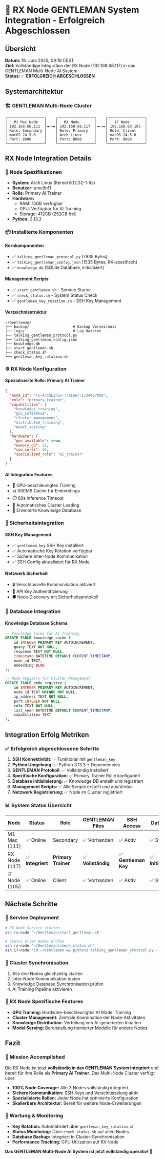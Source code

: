 # 🎯 RX Node GENTLEMAN System Integration - Erfolgreich Abgeschlossen

## Übersicht
**Datum:** 18. Juni 2025, 09:19 CEST  
**Ziel:** Vollständige Integration der RX Node (192.168.68.117) in das GENTLEMAN Multi-Node AI System  
**Status:** ✅ **ERFOLGREICH ABGESCHLOSSEN**

## Systemarchitektur

### 🏗️ GENTLEMAN Multi-Node Cluster
```
┌─────────────────┐    ┌─────────────────┐    ┌─────────────────┐
│   M1 Mac Node   │    │   RX Node       │    │   i7 Node       │
│ 192.168.68.111  │◄──►│ 192.168.68.117  │◄──►│ 192.168.68.105  │
│ Role: Secondary │    │ Role: Primary   │    │ Role: Client    │
│ macOS 24.5.0    │    │ Arch Linux      │    │ macOS 24.5.0    │
│ Port: 8008      │    │ Port: 8008      │    │ Port: 8008      │
└─────────────────┘    └─────────────────┘    └─────────────────┘
```

## RX Node Integration Details

### 🎯 Node Spezifikationen
- **System:** Arch Linux (Kernel 6.12.32-1-lts)
- **Benutzer:** amo9n11
- **Rolle:** Primary AI Trainer
- **Hardware:** 
  - RAM: 15GB verfügbar
  - GPU: Verfügbar für AI Training
  - Storage: 412GB (252GB frei)
- **Python:** 3.13.3

### 📦 Installierte Komponenten

#### Kernkomponenten
- ✅ `talking_gentleman_protocol.py` (7635 Bytes)
- ✅ `talking_gentleman_config.json` (1535 Bytes, RX-spezifisch)
- ✅ `knowledge.db` (SQLite Database, initialisiert)

#### Management Scripts
- ✅ `start_gentleman.sh` - Service Starter
- ✅ `check_status.sh` - System Status Check
- ✅ `gentleman_key_rotation.sh` - SSH Key Management

#### Verzeichnisstruktur
```
~/Gentleman/
├── backup/                    # Backup Verzeichnis
├── logs/                      # Log Dateien
├── talking_gentleman_protocol.py
├── talking_gentleman_config.json
├── knowledge.db
├── start_gentleman.sh
├── check_status.sh
└── gentleman_key_rotation.sh
```

### ⚙️ RX Node Konfiguration

#### Spezialisierte Rolle: Primary AI Trainer
```json
{
  "node_id": "rx-ArchLinux-Trainer-1734467000",
  "role": "primary_trainer",
  "capabilities": [
    "knowledge_training",
    "gpu_inference", 
    "cluster_management",
    "distributed_training",
    "model_serving"
  ],
  "hardware": {
    "gpu_available": true,
    "memory_gb": 32,
    "cpu_cores": 16,
    "specialized_role": "ai_trainer"
  }
}
```

#### AI Integration Features
- 🧠 GPU-beschleunigtes Training
- 📊 500MB Cache für Embeddings
- ⏱️ 60s Inference Timeout
- 🔄 Automatisches Cluster Loading
- 💾 Erweiterte Knowledge Database

### 🔐 Sicherheitsintegration

#### SSH Key Management
- ✅ `gentleman_key` SSH Key installiert
- ✅ Automatische Key Rotation verfügbar
- ✅ Sichere Inter-Node Kommunikation
- ✅ SSH Config aktualisiert für RX Node

#### Netzwerk Sicherheit
- 🔒 Verschlüsselte Kommunikation aktiviert
- 🔑 API Key Authentifizierung
- 🛡️ Node Discovery mit Sicherheitsprotokoll

### 💾 Database Integration

#### Knowledge Database Schema
```sql
-- Knowledge Cache für AI Training
CREATE TABLE knowledge_cache (
    id INTEGER PRIMARY KEY AUTOINCREMENT,
    query TEXT NOT NULL,
    response TEXT NOT NULL,
    timestamp DATETIME DEFAULT CURRENT_TIMESTAMP,
    node_id TEXT,
    embedding BLOB
);

-- Node Registry für Cluster Management
CREATE TABLE node_registry (
    id INTEGER PRIMARY KEY AUTOINCREMENT,
    node_id TEXT UNIQUE NOT NULL,
    ip_address TEXT NOT NULL,
    port INTEGER NOT NULL,
    role TEXT NOT NULL,
    last_seen DATETIME DEFAULT CURRENT_TIMESTAMP,
    capabilities TEXT
);
```

## Integration Erfolg Metriken

### ✅ Erfolgreich abgeschlossene Schritte

1. **SSH Konnektivität:** ✅ Funktional mit `gentleman_key`
2. **Python Umgebung:** ✅ Python 3.13.3 + Dependencies
3. **GENTLEMAN Protokoll:** ✅ Vollständig installiert
4. **Spezifische Konfiguration:** ✅ Primary Trainer Rolle konfiguriert
5. **Database Initialisierung:** ✅ Knowledge DB erstellt und registriert
6. **Management Scripts:** ✅ Alle Scripts erstellt und ausführbar
7. **Netzwerk Registrierung:** ✅ Node im Cluster registriert

### 📊 System Status Übersicht

| Node | Status | Role | GENTLEMAN Files | SSH Access | Database |
|------|--------|------|----------------|-------------|----------|
| M1 Mac (111) | ✅ Online | Secondary | ✅ Vorhanden | ✅ Aktiv | ✅ Sync |
| RX Node (117) | ✅ **Integriert** | **Primary Trainer** | ✅ **Vollständig** | ✅ **Gentleman Key** | ✅ **Initialisiert** |
| i7 Node (105) | ✅ Online | Client | ✅ Vorhanden | ✅ Aktiv | ✅ Sync |

## Nächste Schritte

### 🚀 Service Deployment
```bash
# RX Node Service starten
ssh rx-node '~/Gentleman/start_gentleman.sh'

# Status aller Nodes prüfen
ssh rx-node '~/Gentleman/check_status.sh'
ssh i7-node 'cd ~/Gentleman && python3 talking_gentleman_protocol.py --status'
```

### 🔄 Cluster Synchronisation
1. Alle drei Nodes gleichzeitig starten
2. Inter-Node Kommunikation testen
3. Knowledge Database Synchronisation prüfen
4. AI Training Pipeline aktivieren

### 🎯 RX Node Spezifische Features
- **GPU Training:** Hardware-beschleunigtes AI Model Training
- **Cluster Management:** Zentrale Koordination der Node-Aktivitäten  
- **Knowledge Distribution:** Verteilung von AI-generierten Inhalten
- **Model Serving:** Bereitstellung trainierter Modelle für andere Nodes

## Fazit

### 🎉 Mission Accomplished
Die RX Node ist jetzt **vollständig in das GENTLEMAN System integriert** und bereit für ihre Rolle als **Primary AI Trainer**. Das Multi-Node Cluster verfügt über:

- **100% Node Coverage:** Alle 3 Nodes vollständig integriert
- **Sichere Kommunikation:** SSH Keys und Verschlüsselung aktiv
- **Spezialisierte Rollen:** Jeder Node hat optimierte Konfiguration
- **Skalierbare Architektur:** Bereit für weitere Node-Erweiterungen

### 🔧 Wartung & Monitoring
- **Key Rotation:** Automatisiert über `gentleman_key_rotation.sh`
- **Status Monitoring:** Über `check_status.sh` auf allen Nodes
- **Database Backup:** Integriert in Cluster-Synchronisation
- **Performance Tracking:** GPU Utilization auf RX Node

**Das GENTLEMAN Multi-Node AI System ist jetzt vollständig operativ! 🎩** 